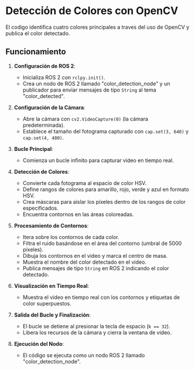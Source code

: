 # Detección de Colores con OpenCV
El codigo identifica cuatro colores principales a traves del uso de OpenCV y publica el color detectado.

## Funcionamiento

1. **Configuración de ROS 2**:
   - Inicializa ROS 2 con `rclpy.init()`.
   - Crea un nodo de ROS 2 llamado "color_detection_node" y un publicador para enviar mensajes de tipo `String` al tema "color_detected".

2. **Configuración de la Cámara**:
   - Abre la cámara con `cv2.VideoCapture(0)` (la cámara predeterminada).
   - Establece el tamaño del fotograma capturado con `cap.set(3, 640)` y `cap.set(4, 480)`.

3. **Bucle Principal**:
   - Comienza un bucle infinito para capturar video en tiempo real.

4. **Detección de Colores**:
   - Convierte cada fotograma al espacio de color HSV.
   - Define rangos de colores para amarillo, rojo, verde y azul en formato HSV.
   - Crea máscaras para aislar los píxeles dentro de los rangos de color especificados.
   - Encuentra contornos en las áreas coloreadas.

5. **Procesamiento de Contornos**:
   - Itera sobre los contornos de cada color.
   - Filtra el ruido basándose en el área del contorno (umbral de 5000 píxeles).
   - Dibuja los contornos en el video y marca el centro de masa.
   - Muestra el nombre del color detectado en el video.
   - Publica mensajes de tipo `String` en ROS 2 indicando el color detectado.

6. **Visualización en Tiempo Real**:
   - Muestra el video en tiempo real con los contornos y etiquetas de color superpuestos.

7. **Salida del Bucle y Finalización**:
   - El bucle se detiene al presionar la tecla de espacio (`k == 32`).
   - Libera los recursos de la cámara y cierra la ventana de video.

8. **Ejecución del Nodo**:
   - El código se ejecuta como un nodo ROS 2 llamado "color_detection_node". 
